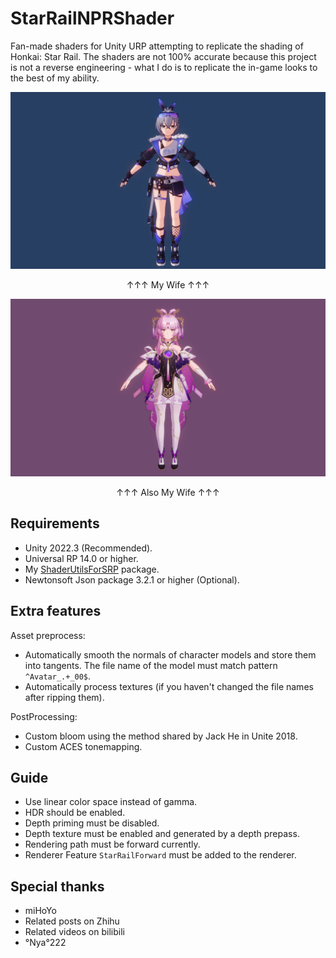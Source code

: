 # StarRailNPRShader

Fan-made shaders for Unity URP attempting to replicate the shading of Honkai: Star Rail. The shaders are not 100% accurate because this project is not a reverse engineering - what I do is to replicate the in-game looks to the best of my ability.

![my wife 1](/Sreenshots/silwolf.png)

<p align="center">↑↑↑ My Wife ↑↑↑</p>

![my wife 2](/Sreenshots/fuxuan.png)

<p align="center">↑↑↑ Also My Wife ↑↑↑</p>

## Requirements

- Unity 2022.3 (Recommended).
- Universal RP 14.0 or higher.
- My [ShaderUtilsForSRP](https://github.com/stalomeow/ShaderUtilsForSRP) package.
- Newtonsoft Json package 3.2.1 or higher (Optional).

## Extra features

Asset preprocess:

- Automatically smooth the normals of character models and store them into tangents. The file name of the model must match pattern `^Avatar_.+_00$`.
- Automatically process textures (if you haven't changed the file names after ripping them).

PostProcessing:

- Custom bloom using the method shared by Jack He in Unite 2018.
- Custom ACES tonemapping.

## Guide

- Use linear color space instead of gamma.
- HDR should be enabled.
- Depth priming must be disabled.
- Depth texture must be enabled and generated by a depth prepass.
- Rendering path must be forward currently.
- Renderer Feature `StarRailForward` must be added to the renderer.

## Special thanks

- miHoYo
- Related posts on Zhihu
- Related videos on bilibili
- °Nya°222
